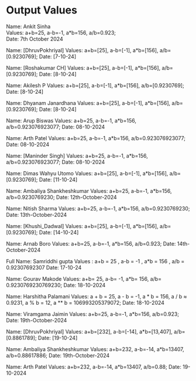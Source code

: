 # Output Values

Name: Ankit Sinha  
Values: a+b=25, a-b=-1, a\*b=156, a/b=0.923;  
Date: 7th October 2024

Name: [DhruvPokhriyal]
Values: a+b=[25], a-b=[-1], a\*b=[156], a/b=[0.9230769];
Date: [7-10-24]

Name: [Roshakumar CH]
Values: a+b=[25], a-b=[-1], a\*b=[156], a/b=[0.9230769];
Date: [8-10-24]

Name: Akilesh P
Values: a+b=[25], a-b=[-1], a\*b=[156], a/b=[0.9230769];
Date: [8-10-24]

Name: Dhyanam Janardhana
Values: a+b=[25], a-b=[-1], a\*b=[156], a/b=[0.9230769];
Date: [8-10-24]

Name: Arup Biswas
Values: a+b=25, a-b=-1, a\*b=156, a/b=0.923076923077;
Date: 08-10-2024

Name: Arth Patel
Values: a+b=25, a-b=-1, a\*b=156, a/b=0.923076923077;
Date: 08-10-2024

Name: [Maninder Singh]
Values: a+b=25, a-b=-1, a\*b=156, a/b=0.923076923077;
Date: 08-10-2024

Name: Dimas Wahyu Utomo
Values: a+b=[25], a-b=[-1], a\*b=[156], a/b=[0.9230769];
Date: [11-10-24]

Name: Ambaliya Shankheshkumar
Values: a+b=25, a-b=-1, a\*b=156, a/b=0.9230769230;
Date: 12th-October-2024

Name: Nitish Sharma
Values: a+b=25, a-b=-1, a\*b=156, a/b=0.9230769230;
Date: 13th-October-2024

Name: [Khushi_Dadwal]
Values: a+b=[25], a-b=[-1], a\*b=[156], a/b=[0.9230769];
Date: [14-10-24]

Name: Arnab Boro
Values: a+b=25, a-b=-1, a\*b=156, a/b=0.923;
Date: 14th-October-2024

Full Name: Samriddhi gupta
Values : a+b = 25 , a-b = -1 , a\*b = 156 , a/b = 0.92307692307
Date: 17-10-24

Name: Gourav Makode
Values: a+b= 25, a-b= -1, a\*b= 156, a/b= 0.9230769230769230;
Date: 18-10-2024

Name: Harshitha Palamani
Values: a + b = 25, a - b = -1, a \* b = 156, a / b ≈ 0.9231, a % b = 12, a \*\* b = 106993205379072;
Date: 18-10-2024

Name: Viramgama Jaimin
Values: a+b=25, a-b=-1, a\*b=156, a/b=0.923;
Date: 19th-October-2024

Name: [DhruvPokhriyal]
Values: a+b=[232], a-b=[-14], a\*b=[13,407], a/b=[0.8861789];
Date: [19-10-24]

Name: Ambaliya Shankheshkumar
Values: a+b=232, a-b=-14, a*b=13407, a/b=0.88617886;
Date: 19th-October-2024

Name: Arth Patel
Values: a+b=232, a-b=-14, a*b=13407, a/b=0.88;
Date: 19-10-2024

